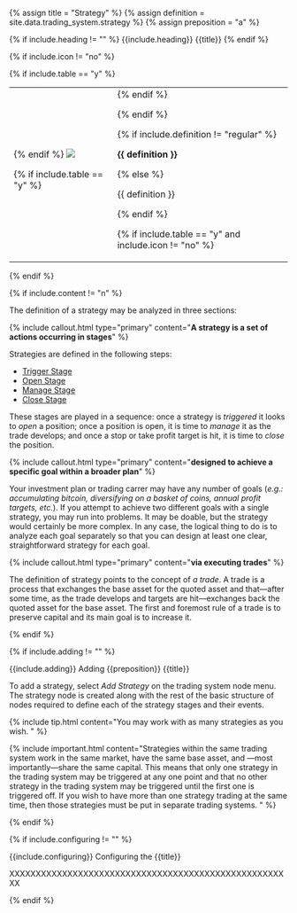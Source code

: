 <!-- TITLE AND DEFINITION starts -->

{% assign title = "Strategy" %}
{% assign definition = site.data.trading_system.strategy %}
{% assign preposition = "a" %}

<!-- TITLE AND DEFINITION ends -->

{% if include.heading != "" %}
{{include.heading}} {{title}}
{% endif %}

{% if include.icon != "no" %} 

{% if include.table == "y" %}
<table class="definitionTable"><tr><td>
{% endif %}

<img src='images/icons/{{include.icon}}{{ title | downcase | replace: " ", "-" }}.png' />

{% if include.table == "y" %}
</td><td>
{% endif %}

{% endif %}

{% if include.definition != "regular" %}

<strong>{{ definition }}</strong>

{% else %}

{{ definition }}

{% endif %}

{% if include.table == "y" and include.icon != "no" %}
</td></tr></table>
{% endif %}

{% if include.content != "n" %}

<!-- CONTENT starts -->

The definition of a strategy may be analyzed in three sections:

{% include callout.html type="primary" content="<strong>A strategy is a set of actions occurring in stages</strong>" %}

Strategies are defined in the following steps:

* <a href="suite-trading-system-hierarchy.html#trigger-stage" data-toggle="tooltip" data-original-title="{{site.data.trading_system.trigger_stage}}">Trigger Stage</a>
* <a href="suite-trading-system-hierarchy.html#open-stage" data-toggle="tooltip" data-original-title="{{site.data.trading_system.open_stage}}">Open Stage</a>
* <a href="suite-trading-system-hierarchy.html#manage-stage" data-toggle="tooltip" data-original-title="{{site.data.trading_system.manage_stage}}">Manage Stage</a>
* <a href="suite-trading-system-hierarchy.html#close-stage" data-toggle="tooltip" data-original-title="{{site.data.trading_system.close_stage}}">Close Stage</a>

These stages are played in a sequence: once a strategy is *triggered* it looks to *open* a position; once a position is open, it is time to *manage* it as the trade develops; and once a stop or take profit target is hit, it is time to *close* the position.

{% include callout.html type="primary" content="<strong>designed to achieve a specific goal within a broader plan</strong>" %}

Your investment plan or trading carrer may have any number of goals (*e.g.: accumulating bitcoin, diversifying on a basket of coins, annual profit targets, etc.*). If you attempt to achieve two different goals with a single strategy, you may run into problems. It may be doable, but the strategy would certainly be more complex. In any case, the logical thing to do is to analyze each goal separately so that you can design at least one clear, straightforward strategy for each goal.

{% include callout.html type="primary" content="<strong>via executing trades</strong>" %}

The definition of strategy points to the concept of *a trade*. A trade is a process that exchanges the base asset for the quoted asset and that—after some time, as the trade develops and targets are hit—exchanges back the quoted asset for the base asset. The first and foremost rule of a trade is to preserve capital and its main goal is to increase it.

<!-- CONTENT ends -->

{% endif %}

{% if include.adding != "" %}

{{include.adding}} Adding {{preposition}} {{title}}

<!-- ADDING starts -->

To add a strategy, select *Add Strategy* on the trading system node menu. The strategy node is created along with the rest of the basic structure of nodes required to define each of the strategy stages and their events.

{% include tip.html content="You may work with as many strategies as you wish. " %}

{% include important.html content="Strategies within the same trading system work in the same market, have the same base asset, and &mdash;most importantly&mdash;share the same capital. This means that only one strategy in the trading system may be triggered at any one point and that no other strategy in the trading system may be triggered until the first one is triggered off. If you wish to have more than one strategy trading at the same time, then those strategies must be put in separate trading systems. " %}

<!-- ADDING ends -->

{% endif %}

{% if include.configuring != "" %}

{{include.configuring}} Configuring the {{title}}

<!-- CONFIGURING starts -->

XXXXXXXXXXXXXXXXXXXXXXXXXXXXXXXXXXXXXXXXXXXXXXXXXXXXXX

<!-- CONFIGURING ends -->

{% endif %}